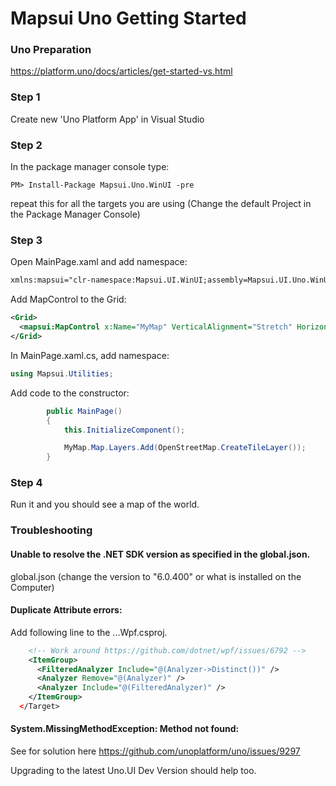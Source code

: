 # Mapsui Uno Getting Started

### Uno Preparation

https://platform.uno/docs/articles/get-started-vs.html

### Step 1 

Create new 'Uno Platform App' in Visual Studio

### Step 2

In the package manager console type:

```console
PM> Install-Package Mapsui.Uno.WinUI -pre
```

repeat this for all the targets you are using (Change the default Project in the Package Manager Console)

### Step 3

Open MainPage.xaml and add namespace:

```xml
xmlns:mapsui="clr-namespace:Mapsui.UI.WinUI;assembly=Mapsui.UI.Uno.WinUI"
```

Add MapControl to the Grid:

```xml
<Grid>
  <mapsui:MapControl x:Name="MyMap" VerticalAlignment="Stretch" HorizontalAlignment="Stretch" />
</Grid>
```


In MainPage.xaml.cs, add namespace:

```csharp
using Mapsui.Utilities;
```

Add code to the constructor:

```csharp
        public MainPage()
        {
            this.InitializeComponent();

            MyMap.Map.Layers.Add(OpenStreetMap.CreateTileLayer());
        }

```

### Step 4

Run it and you should see a map of the world.

### Troubleshooting

#### Unable to resolve the .NET SDK version as specified in the global.json.
global.json (change the version to "6.0.400" or what is installed on the Computer)

#### Duplicate Attribute errors:
Add following line to the ...Wpf.csproj.
```xml
    <!-- Work around https://github.com/dotnet/wpf/issues/6792 -->
    <ItemGroup>
      <FilteredAnalyzer Include="@(Analyzer->Distinct())" />
      <Analyzer Remove="@(Analyzer)" />
      <Analyzer Include="@(FilteredAnalyzer)" />
    </ItemGroup>
  </Target>
 ```
 #### System.MissingMethodException: Method not found:
 See for solution here
 https://github.com/unoplatform/uno/issues/9297
 
 Upgrading to the latest Uno.UI Dev Version should help too.
